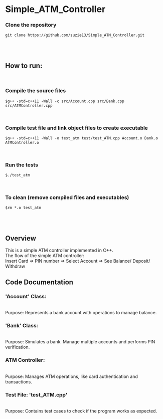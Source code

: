 # Simple_ATM_Controller

### Clone the repository

```
git clone https://github.com/suzie13/Simple_ATM_Controller.git
```
<br>
<br>

## How to run:
<br>

### Compile the source files
```
$g++ -std=c++11 -Wall -c src/Account.cpp src/Bank.cpp src/ATMController.cpp
```
<br>

### Compile test file and link object files to create executable
```
$g++ -std=c++11 -Wall -o test_atm test/test_ATM.cpp Account.o Bank.o ATMController.o
```
<br>

### Run the tests
```
$./test_atm
```
<br>

### To clean (remove compiled files and executables)
```
$rm *.o test_atm
```
<br>
<br>

## Overview
This is a simple ATM controller implemented in C++. <br>
The flow of the simple ATM controller: <br>
Insert Card => PIN number => Select Account => See Balance/ Deposit/ Withdraw <br>

## Code Documentation

### 'Account' Class:
<br>
Purpose: Represents a bank account with operations to manage balance.
<br>

### 'Bank' Class:
<br>
Purpose: Simulates a bank. Manage multiple accounts and performs PIN verification.
<br>

### ATM Controller:
<br>
Purpose: Manages ATM operations, like card authentication and transactions.
<br>

### Test File: 'test_ATM.cpp'
<br>
Purpose: Contains test cases to check if the program works as expected.
<br>
